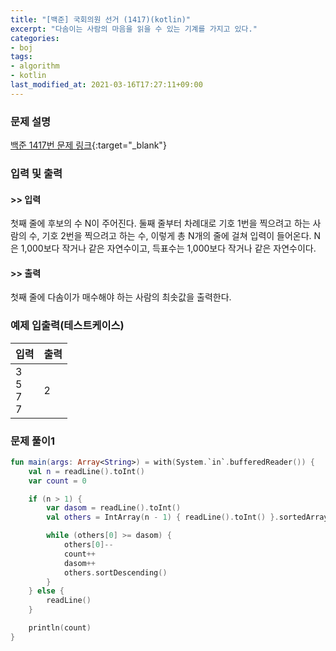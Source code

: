 ```yaml
---
title: "[백준] 국회의원 선거 (1417)(kotlin)"
excerpt: "다솜이는 사람의 마음을 읽을 수 있는 기계를 가지고 있다."
categories:
- boj
tags:
- algorithm
- kotlin
last_modified_at: 2021-03-16T17:27:11+09:00
---
```



### 문제 설명
[백준 1417번 문제 링크](https://www.acmicpc.net/problem/1417#description){:target="_blank"}




### 입력 및 출력
#### >> 입력
첫째 줄에 후보의 수 N이 주어진다. 둘째 줄부터 차례대로 기호 1번을 찍으려고 하는 사람의 수, 기호 2번을 찍으려고 하는 수, 이렇게 총 N개의 줄에 걸쳐 입력이 들어온다. N은 1,000보다 작거나 같은 자연수이고, 득표수는 1,000보다 작거나 같은 자연수이다.



#### >> 출력
첫째 줄에 다솜이가 매수해야 하는 사람의 최솟값을 출력한다.





### 예제 입출력(테스트케이스)


|입력|출력|
|-----|------|
|3<br>5<br>7<br>7|2|




### 문제 풀이1
```kotlin
fun main(args: Array<String>) = with(System.`in`.bufferedReader()) {
    val n = readLine().toInt()
    var count = 0

    if (n > 1) {
        var dasom = readLine().toInt()
        val others = IntArray(n - 1) { readLine().toInt() }.sortedArrayDescending()

        while (others[0] >= dasom) {
            others[0]--
            count++
            dasom++
            others.sortDescending()
        }
    } else {
        readLine()
    }

    println(count)
}
```